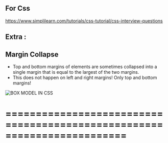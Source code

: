 ## For Css

https://www.simplilearn.com/tutorials/css-tutorial/css-interview-questions

## Extra :

## Margin Collapse

- Top and bottom margins of elements are sometimes collapsed into a single margin that is equal to the largest of the two margins.
- This does not happen on left and right margins! Only top and bottom margins!

![BOX MODEL IN CSS](image.png)

# ========================================================================
